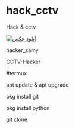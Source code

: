 # hack_cctv
Hack &amp; cctv

<a href="https://uupload.ir/" target="_blank"><img src="https://s8.uupload.ir/files/inshot_۲۰۲۳۰۴۲۷_۱۵۵۴۱۹۹۰۵_zdw6.jpg" border="0" alt="آپلود عکس" /></a>


hacker_samy

CCTV-Hacker

#termux

apt update & apt upgrade

pkg install git

pkg install python

git clone 
